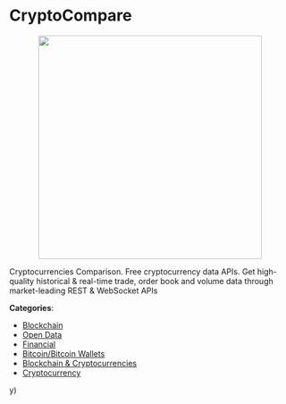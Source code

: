 # CryptoCompare
<p align="center">
    <img width="400" src="https://raw.githubusercontent.com/apis-list/apis-list/apis/cryptocompare/logo_256x256.png" />
</p>

Cryptocurrencies Comparison. Free cryptocurrency data APIs. Get high-quality historical & real-time trade, order book and volume data through market-leading REST & WebSocket APIs



**Categories**:
- [Blockchain](https://github.com/apis-list/apis-list#blockchain)
- [Open Data](https://github.com/apis-list/apis-list#open-data)
- [Financial](https://github.com/apis-list/apis-list#financial)
- [Bitcoin/Bitcoin Wallets](https://github.com/apis-list/apis-list#bitcoin-bitcoin-wallets)
- [Blockchain & Cryptocurrencies](https://github.com/apis-list/apis-list#blockchain-and-cryptocurrencies)
- [Cryptocurrency](https://github.com/apis-list/apis-list#cryptocurrency)



y)



